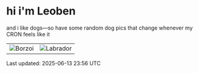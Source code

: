 # hi i'm Leoben

and i like dogs—so have some random dog pics that change whenever my CRON feels like it

|  |  |
|--------|----------|
| ![Borzoi](https://random-dog-vercel.vercel.app/api/random-borzoi?v=1749858984) | ![Labrador](https://random-dog-vercel.vercel.app/api/random-labrador?v=1749858984) |

Last updated: 2025-06-13 23:56 UTC
